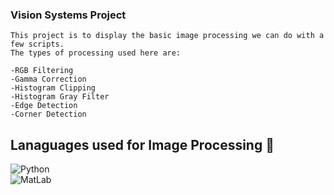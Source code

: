 
### Vision Systems Project

    This project is to display the basic image processing we can do with a few scripts. 
    The types of processing used here are:

    -RGB Filtering
    -Gamma Correction
    -Histogram Clipping
    -Histogram Gray Filter
    -Edge Detection
    -Corner Detection



## Lanaguages used for Image Processing 🧠
![Python](https://img.shields.io/badge/python-3670A0?style=for-the-badge&logo=python&logoColor=ffdd54)<br/>
![MatLab](https://img.shields.io/badge/MatLab--orange)</br>
